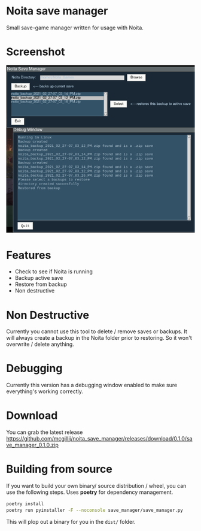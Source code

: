 # Noita save manager

Small save-game manager written for usage with Noita.

# Screenshot

![Noita save manager](https://raw.githubusercontent.com/mcgillij/noita_save_manager/main/images/noita_save_manager.png)

# Features
* Check to see if Noita is running
* Backup active save
* Restore from backup
* Non destructive

# Non Destructive
Currently you cannot use this tool to delete / remove saves or backups.
It will always create a backup in the Noita folder prior to restoring. So it won't overwrite / delete anything.

# Debugging

Currently this version has a debugging window enabled to make sure everything's working correctly.

# Download

You can grab the latest release https://github.com/mcgillij/noita_save_manager/releases/download/0.1.0/save_manager_0.1.0.zip

# Building from source

If you want to build your own binary/ source distribution / wheel, you can use the following steps. Uses **poetry** for dependency management.

``` bash
poetry install
poetry run pyinstaller -F --noconsole save_manager/save_manager.py
```

This will plop out a binary for you in the `dist/` folder.

